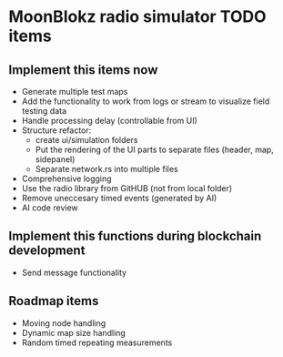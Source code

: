 # MoonBlokz radio simulator TODO items

## Implement this items now

- Generate multiple test maps
- Add the functionality to work from logs or stream to visualize field testing data
- Handle processing delay (controllable from UI)
- Structure refactor:
  - create ui/simulation folders
  - Put the rendering of the UI parts to separate files (header, map, sidepanel)
  - Separate network.rs into multiple files
- Comprehensive logging
- Use the radio library from GitHUB (not from local folder)
- Remove uneccesary timed events (generated by AI)
- AI code review

## Implement this functions during blockchain development

- Send message functionality

## Roadmap items

- Moving node handling
- Dynamic map size handling
- Random timed repeating measurements
